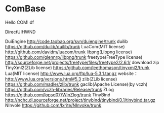 # ComBase
Hello COM!
df

DirectUIHWND

DuiEngine 	       				 http://code.taobao.org/svn/duiengine/trunk
duilib    	       				 https://github.com/duilib/duilib/trunk
LuaCom(MIT license)    	   		 http://github.com/davidm/luacom/trunk
libpng(Libpng license)    	     https://github.com/glennrp/libpng/trunk
freetype(FreeType license)       http://sourceforge.net/projects/freetype/files/freetype2/2.6.1/    download zip
TinyXml2(ZLib license)  	     https://github.com/leethomason/tinyxml2/trunk
Lua(MIT license)  	      		 http://www.lua.org/ftp/lua-5.3.1.tar.gz   website：http://www.lua.org/versions.html#5.3
zlib(ZLib license)               https://github.com/madler/zlib/trunk
gaclib(Apache License)(by vczh)  https://github.com/vczh-libraries/Release/trunk
ZLog                             https://github.com/lopsd07/WinZlog/trunk
TinyBind                         http://nchc.dl.sourceforge.net/project/tinybind/tinybind/0.1/tinybind.tar.gz
NInvole                          https://github.com/lxrite/NInvoke/trunk
